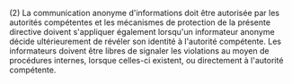(2) La communication anonyme d'informations doit être autorisée par les autorités compétentes et les mécanismes de protection de la présente directive doivent s'appliquer également lorsqu'un informateur anonyme décide ultérieurement de révéler son identité à l'autorité compétente. Les informateurs doivent être libres de signaler les violations au moyen de procédures internes, lorsque celles-ci existent, ou directement à l'autorité compétente.